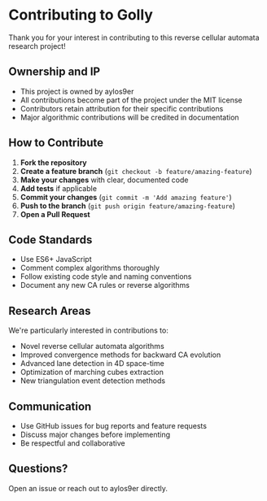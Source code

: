 # Contributing to Golly

Thank you for your interest in contributing to this reverse cellular automata research project!

## Ownership and IP

- This project is owned by aylos9er
- All contributions become part of the project under the MIT license
- Contributors retain attribution for their specific contributions
- Major algorithmic contributions will be credited in documentation

## How to Contribute

1. **Fork the repository**
2. **Create a feature branch** (`git checkout -b feature/amazing-feature`)
3. **Make your changes** with clear, documented code
4. **Add tests** if applicable
5. **Commit your changes** (`git commit -m 'Add amazing feature'`)
6. **Push to the branch** (`git push origin feature/amazing-feature`)
7. **Open a Pull Request**

## Code Standards

- Use ES6+ JavaScript
- Comment complex algorithms thoroughly
- Follow existing code style and naming conventions
- Document any new CA rules or reverse algorithms

## Research Areas

We're particularly interested in contributions to:

- Novel reverse cellular automata algorithms
- Improved convergence methods for backward CA evolution
- Advanced lane detection in 4D space-time
- Optimization of marching cubes extraction
- New triangulation event detection methods

## Communication

- Use GitHub issues for bug reports and feature requests
- Discuss major changes before implementing
- Be respectful and collaborative

## Questions?

Open an issue or reach out to aylos9er directly.
